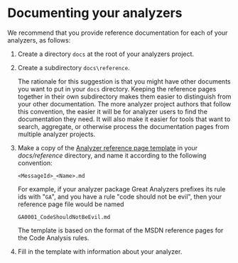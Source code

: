 # Documenting your analyzers

We recommend that you provide reference documentation for each of your analyzers, as follows:

1. Create a directory `docs` at the root of your analyzers project.

2. Create a subdirectory `docs\reference`.

    The rationale for this suggestion is that you might have other documents you want to put in your `docs` directory. Keeping the reference pages together in their own subdirectory makes them easier to distinguish from your other documentation. The more analyzer project authors that follow this convention, the easier it will be for analyzer users to find the documentation they need. It will also make it easier for tools that want to search,  aggregate, or otherwise process the documentation pages from multiple analyzer projects.  

3. Make a copy of the [Analyzer reference page template](https://github.com/dotnet/roslyn-analyzers/blob/master/docs/Analyzer%20Reference%20Page%20Template.md) in your _docs/reference_ directory, and name it according to the following convention:

    `<MessageId>_<Name>.md`

    For example, if your analyzer package Great Analyzers prefixes its rule ids with "`GA`", and you have a rule "code should not be evil", then your reference page file would be named

    `GA0001_CodeShouldNotBeEvil.md`

    The template is based on the format of the MSDN reference pages for the Code Analysis rules.

4. Fill in the template with information about your analyzer.

